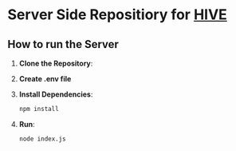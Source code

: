 # Server Side Repositiory for [HIVE](https://github.com/ay0-0n/Hive)

## How to run the Server

1. **Clone the Repository**:

2. **Create .env file**

3. **Install Dependencies**:
   ```bash
   npm install
4. **Run**:
   ```bash
   node index.js